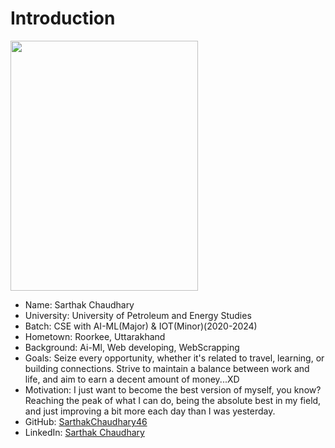 # Introduction

<img src="https://github.com/SarthakChaudhary46/devops-2024/assets/86872379/3611104a-d6ca-4ef3-9c2c-79eff17a040c" width="300" height="400" />

- Name: Sarthak Chaudhary
- University: University of Petroleum and Energy Studies
- Batch: CSE with AI-ML(Major) & IOT(Minor)(2020-2024)
- Hometown: Roorkee, Uttarakhand
- Background: Ai-Ml, Web developing, WebScrapping
- Goals: Seize every opportunity, whether it's related to travel, learning, or building connections. Strive to maintain a balance between work and life, and aim to earn a decent amount of money...XD
- Motivation: I just want to become the best version of myself, you know? Reaching the peak of what I can do, being the absolute best in my field, and just improving a bit more each day than I was yesterday.
- GitHub: [SarthakChaudhary46](https://github.com/SarthakChaudhary46)
- LinkedIn: [Sarthak Chaudhary](https://www.linkedin.com/in/sarthak-chaudhary-436354245/)
